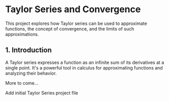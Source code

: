 # Taylor Series and Convergence

This project explores how Taylor series can be used to approximate functions, the concept of convergence, and the limits of such approximations.

## 1. Introduction

A Taylor series expresses a function as an infinite sum of its derivatives at a single point. It's a powerful tool in calculus for approximating functions and analyzing their behavior.

More to come...

Add initial Taylor Series project file
